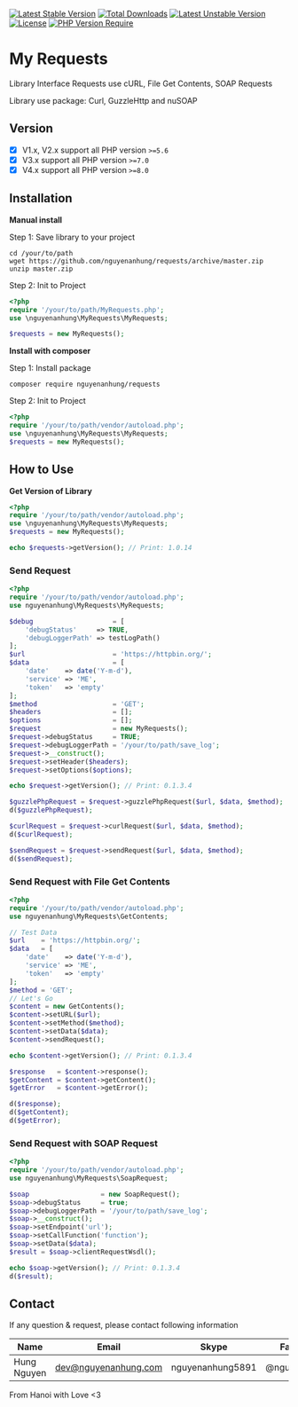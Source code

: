 [![Latest Stable Version](http://poser.pugx.org/nguyenanhung/requests/v)](https://packagist.org/packages/nguyenanhung/requests) [![Total Downloads](http://poser.pugx.org/nguyenanhung/requests/downloads)](https://packagist.org/packages/nguyenanhung/requests) [![Latest Unstable Version](http://poser.pugx.org/nguyenanhung/requests/v/unstable)](https://packagist.org/packages/nguyenanhung/requests) [![License](http://poser.pugx.org/nguyenanhung/requests/license)](https://packagist.org/packages/nguyenanhung/requests) [![PHP Version Require](http://poser.pugx.org/nguyenanhung/requests/require/php)](https://packagist.org/packages/nguyenanhung/requests)

# My Requests

Library Interface Requests use cURL, File Get Contents, SOAP Requests

Library use package: Curl, GuzzleHttp and nuSOAP

## Version

- [x] V1.x, V2.x support all PHP version `>=5.6`
- [x] V3.x support all PHP version `>=7.0`
- [x] V4.x support all PHP version `>=8.0`

## Installation

**Manual install**

Step 1: Save library to your project

```shell
cd /your/to/path
wget https://github.com/nguyenanhung/requests/archive/master.zip
unzip master.zip
```

Step 2: Init to Project

```php
<?php
require '/your/to/path/MyRequests.php';
use \nguyenanhung\MyRequests\MyRequests;

$requests = new MyRequests();

```

**Install with composer**

Step 1: Install package

```shell
composer require nguyenanhung/requests
```

Step 2: Init to Project

```php
<?php
require '/your/to/path/vendor/autoload.php';
use \nguyenanhung\MyRequests\MyRequests;
$requests = new MyRequests();
```

## **How to Use**

**Get Version of Library**

```php
<?php
require '/your/to/path/vendor/autoload.php';
use \nguyenanhung\MyRequests\MyRequests;
$requests = new MyRequests();

echo $requests->getVersion(); // Print: 1.0.14
```

### Send Request

```php
<?php
require '/your/to/path/vendor/autoload.php';
use nguyenanhung\MyRequests\MyRequests;

$debug                    = [
    'debugStatus'     => TRUE,
    'debugLoggerPath' => testLogPath()
];
$url                      = 'https://httpbin.org/';
$data                     = [
    'date'    => date('Y-m-d'),
    'service' => 'ME',
    'token'   => 'empty'
];
$method                   = 'GET';
$headers                  = [];
$options                  = [];
$request                  = new MyRequests();
$request->debugStatus     = TRUE;
$request->debugLoggerPath = '/your/to/path/save_log';
$request->__construct();
$request->setHeader($headers);
$request->setOptions($options);

echo $request->getVersion(); // Print: 0.1.3.4

$guzzlePhpRequest = $request->guzzlePhpRequest($url, $data, $method);
d($guzzlePhpRequest);

$curlRequest = $request->curlRequest($url, $data, $method);
d($curlRequest);

$sendRequest = $request->sendRequest($url, $data, $method);
d($sendRequest);
```

### Send Request with File Get Contents

```php
<?php
require '/your/to/path/vendor/autoload.php';
use nguyenanhung\MyRequests\GetContents;

// Test Data
$url    = 'https://httpbin.org/';
$data   = [
    'date'    => date('Y-m-d'),
    'service' => 'ME',
    'token'   => 'empty'
];
$method = 'GET';
// Let's Go
$content = new GetContents();
$content->setURL($url);
$content->setMethod($method);
$content->setData($data);
$content->sendRequest();

echo $content->getVersion(); // Print: 0.1.3.4

$response   = $content->response();
$getContent = $content->getContent();
$getError   = $content->getError();

d($response);
d($getContent);
d($getError);
```

### Send Request with SOAP Request

```php
<?php
require '/your/to/path/vendor/autoload.php';
use nguyenanhung\MyRequests\SoapRequest;

$soap                  = new SoapRequest();
$soap->debugStatus     = true;
$soap->debugLoggerPath = '/your/to/path/save_log';
$soap->__construct();
$soap->setEndpoint('url');
$soap->setCallFunction('function');
$soap->setData($data);
$result = $soap->clientRequestWsdl();

echo $soap->getVersion(); // Print: 0.1.3.4
d($result);
```

## Contact

If any question & request, please contact following information

| Name        | Email                | Skype            | Facebook      |
|-------------|----------------------|------------------|---------------|
| Hung Nguyen | dev@nguyenanhung.com | nguyenanhung5891 | @nguyenanhung |

From Hanoi with Love <3
